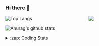 ### Hi there 👋

<!--
**tao8687/tao8687** is a ✨ _special_ ✨ repository because its `README.md` (this file) appears on your GitHub profile.

Here are some ideas to get you started:

- 🔭 I’m currently working on ...
- 🌱 I’m currently learning ...
- 👯 I’m looking to collaborate on ...
- 🤔 I’m looking for help with ...
- 💬 Ask me about ...
- 📫 How to reach me: ...
- 😄 Pronouns: ...
- ⚡ Fun fact: ...
-->

<img align='right' src="https://media.giphy.com/media/M9gbBd9nbDrOTu1Mqx/giphy.gif" width="240">

  
![Top Langs](https://github-readme-stats.vercel.app/api/top-langs/?username=tao8687&layout=compact&title_color=23238E&text_color=A67D3D)

![Anurag's github stats](https://github-readme-stats.vercel.app/api?username=tao8687&show_icons=true&&text_color=A67D3D&title_color=23238E&show_icons=false&count_private=true&hide=stars)

<details>
  <summary>:zap: Coding Stats</summary>
  <br>
    
<!--START_SECTION:waka-->
![Code Time](http://img.shields.io/badge/Code%20Time-1%2C164%20hrs%2050%20mins-blue)

![Profile Views](http://img.shields.io/badge/Profile%20Views-0-blue)

**🐱 My GitHub Data** 

> 📦 1.5 MB Used in GitHub's Storage 
 > 
> 🏆 127 Contributions in the Year 2023
 > 
> 🚫 Not Opted to Hire
 > 
> 📜 50 Public Repositories 
 > 
> 🔑 23 Private Repositories 
 > 
**I'm an Early 🐤** 

```text
🌞 Morning                995 commits         █████████████████████░░░░   82.92 % 
🌆 Daytime                84 commits          ██░░░░░░░░░░░░░░░░░░░░░░░   07.00 % 
🌃 Evening                117 commits         ██░░░░░░░░░░░░░░░░░░░░░░░   09.75 % 
🌙 Night                  4 commits           ░░░░░░░░░░░░░░░░░░░░░░░░░   00.33 % 
```
📅 **I'm Most Productive on Wednesday** 

```text
Monday                   173 commits         ████░░░░░░░░░░░░░░░░░░░░░   14.42 % 
Tuesday                  160 commits         ███░░░░░░░░░░░░░░░░░░░░░░   13.33 % 
Wednesday                226 commits         █████░░░░░░░░░░░░░░░░░░░░   18.83 % 
Thursday                 151 commits         ███░░░░░░░░░░░░░░░░░░░░░░   12.58 % 
Friday                   169 commits         ████░░░░░░░░░░░░░░░░░░░░░   14.08 % 
Saturday                 165 commits         ███░░░░░░░░░░░░░░░░░░░░░░   13.75 % 
Sunday                   156 commits         ███░░░░░░░░░░░░░░░░░░░░░░   13.00 % 
```


📊 **This Week I Spent My Time On** 

```text
🕑︎ Time Zone: Asia/Shanghai

💬 Programming Languages: 
C                        9 hrs 38 mins       ███████████████░░░░░░░░░░   60.17 % 
Makefile                 1 hr 29 mins        ██░░░░░░░░░░░░░░░░░░░░░░░   09.33 % 
Text                     1 hr 16 mins        ██░░░░░░░░░░░░░░░░░░░░░░░   07.92 % 
C++                      1 hr 6 mins         ██░░░░░░░░░░░░░░░░░░░░░░░   06.91 % 
Python                   49 mins             █░░░░░░░░░░░░░░░░░░░░░░░░   05.11 % 

🔥 Editors: 
VS Code                  16 hrs              █████████████████████████   100.00 % 

🐱‍💻 Projects: 
vc0768                   15 hrs 8 mins       ████████████████████████░   94.58 % 
VC0768_NPU_ToolKits_V1.0.44 mins             █░░░░░░░░░░░░░░░░░░░░░░░░   04.63 % 
sylixOS                  6 mins              ░░░░░░░░░░░░░░░░░░░░░░░░░   00.71 % 
caffe                    0 secs              ░░░░░░░░░░░░░░░░░░░░░░░░░   00.08 % 

💻 Operating System: 
Linux                    16 hrs              █████████████████████████   100.00 % 
```

**I Mostly Code in Python** 

```text
Python                   9 repos             ████████░░░░░░░░░░░░░░░░░   30.00 % 
C++                      8 repos             ███████░░░░░░░░░░░░░░░░░░   26.67 % 
JavaScript               2 repos             ██░░░░░░░░░░░░░░░░░░░░░░░   06.67 % 
Batchfile                1 repo              █░░░░░░░░░░░░░░░░░░░░░░░░   03.33 % 
HTML                     1 repo              █░░░░░░░░░░░░░░░░░░░░░░░░   03.33 % 
```



**Timeline**

![Lines of Code chart](https://raw.githubusercontent.com/tao8687/tao8687/master/assets/bar_graph.png)


 Last Updated on 05/05/2023 01:15:50 UTC
<!--END_SECTION:waka-->
</details>
